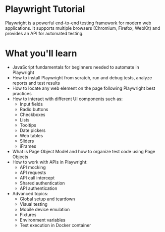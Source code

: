 # Playwright Tutorial

Playwright is a powerful end-to-end testing framework for modern web applications. It supports multiple browsers (Chromium, Firefox, WebKit) and provides an API for automated testing.

# What you'll learn

- JavaScript fundamentals for beginners needed to automate in Playwright
- How to install Playwright from scratch, run and debug tests, analyze reports and test results
- How to locate any web element on the page following Playwright best practices
- How to interact with different UI components such as:
  - Input fields
  - Radio buttons
  - Checkboxes
  - Lists
  - Tooltips
  - Date pickers
  - Web tables
  - Sliders
  - iFrames
- What is Page Object Model and how to organize test code using Page Objects
- How to work with APIs in Playwright:
  - API mocking
  - API requests
  - API call intercept
  - Shared authentication
  - API authentication
- Advanced topics:
  - Global setup and teardown
  - Visual testing
  - Mobile device emulation
  - Fixtures
  - Environment variables
  - Test execution in Docker container
